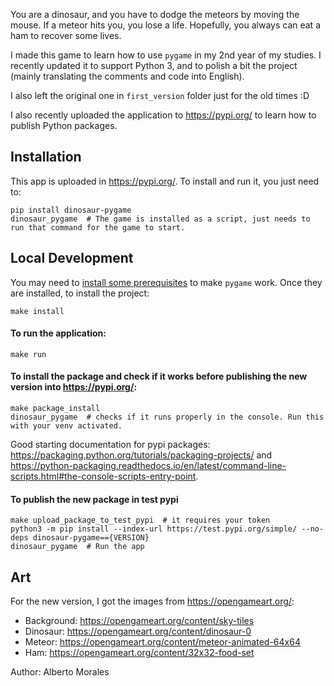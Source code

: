 You are a dinosaur, and you have to dodge the meteors by moving the mouse. If a meteor hits you, you lose a life. Hopefully, you always can eat a ham to recover some lives.

I made this game to learn how to use `pygame` in my 2nd year of my studies. I recently updated it to support Python 3, and to polish a bit the project (mainly translating the comments and code into English).

I also left the original one in `first_version` folder just for the old times :D

I also recently uploaded the application to https://pypi.org/ to learn how to publish Python packages.

## Installation
This app is uploaded in https://pypi.org/. To install and run it, you just need to:
```
pip install dinosaur-pygame
dinosaur_pygame  # The game is installed as a script, just needs to run that command for the game to start.
```

## Local Development
You may need to [install some prerequisites](https://www.pygame.org/wiki/GettingStarted) to make `pygame` work. Once they are installed, to install the project:
```
make install
```

#### To run the application:
```
make run
```

#### To install the package and check if it works before publishing the new version into https://pypi.org/:
```
make package_install
dinosaur_pygame  # checks if it runs properly in the console. Run this with your venv activated.
```
Good starting documentation for pypi packages: https://packaging.python.org/tutorials/packaging-projects/ and https://python-packaging.readthedocs.io/en/latest/command-line-scripts.html#the-console-scripts-entry-point.

#### To publish the new package in test pypi
```
make upload_package_to_test_pypi  # it requires your token
python3 -m pip install --index-url https://test.pypi.org/simple/ --no-deps dinosaur-pygame=={VERSION}
dinosaur_pygame  # Run the app
```


## Art
For the new version, I got the images from https://opengameart.org/:
- Background: https://opengameart.org/content/sky-tiles
- Dinosaur: https://opengameart.org/content/dinosaur-0
- Meteor: https://opengameart.org/content/meteor-animated-64x64
- Ham: https://opengameart.org/content/32x32-food-set

Author: Alberto Morales
